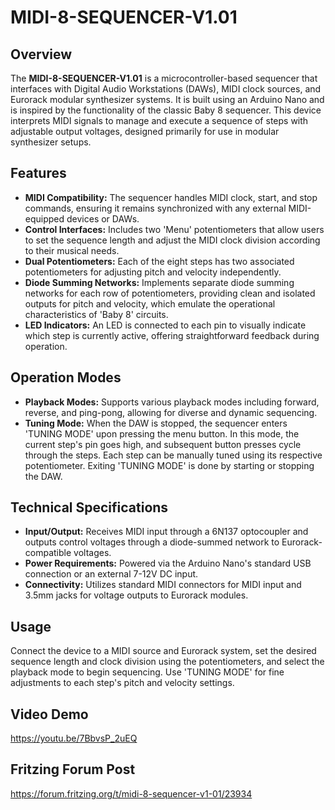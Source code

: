 # MIDI-8-SEQUENCER-V1.01

## Overview
The **MIDI-8-SEQUENCER-V1.01** is a microcontroller-based sequencer that interfaces with Digital Audio Workstations (DAWs), MIDI clock sources, and Eurorack modular synthesizer systems. It is built using an Arduino Nano and is inspired by the functionality of the classic Baby 8 sequencer. This device interprets MIDI signals to manage and execute a sequence of steps with adjustable output voltages, designed primarily for use in modular synthesizer setups.

## Features
- **MIDI Compatibility:** The sequencer handles MIDI clock, start, and stop commands, ensuring it remains synchronized with any external MIDI-equipped devices or DAWs.
- **Control Interfaces:** Includes two 'Menu' potentiometers that allow users to set the sequence length and adjust the MIDI clock division according to their musical needs.
- **Dual Potentiometers:** Each of the eight steps has two associated potentiometers for adjusting pitch and velocity independently.
- **Diode Summing Networks:** Implements separate diode summing networks for each row of potentiometers, providing clean and isolated outputs for pitch and velocity, which emulate the operational characteristics of 'Baby 8' circuits.
- **LED Indicators:** An LED is connected to each pin to visually indicate which step is currently active, offering straightforward feedback during operation.

## Operation Modes
- **Playback Modes:** Supports various playback modes including forward, reverse, and ping-pong, allowing for diverse and dynamic sequencing.
- **Tuning Mode:** When the DAW is stopped, the sequencer enters 'TUNING MODE' upon pressing the menu button. In this mode, the current step's pin goes high, and subsequent button presses cycle through the steps. Each step can be manually tuned using its respective potentiometer. Exiting 'TUNING MODE' is done by starting or stopping the DAW.

## Technical Specifications
- **Input/Output:** Receives MIDI input through a 6N137 optocoupler and outputs control voltages through a diode-summed network to Eurorack-compatible voltages.
- **Power Requirements:** Powered via the Arduino Nano's standard USB connection or an external 7-12V DC input.
- **Connectivity:** Utilizes standard MIDI connectors for MIDI input and 3.5mm jacks for voltage outputs to Eurorack modules.

## Usage
Connect the device to a MIDI source and Eurorack system, set the desired sequence length and clock division using the potentiometers, and select the playback mode to begin sequencing. Use 'TUNING MODE' for fine adjustments to each step's pitch and velocity settings.

## Video Demo
https://youtu.be/7BbvsP_2uEQ

## Fritzing Forum Post
https://forum.fritzing.org/t/midi-8-sequencer-v1-01/23934
